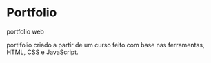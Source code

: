 # Portfolio
 portfolio web 



portifolio criado a partir de um curso feito com base nas ferramentas, HTML, CSS e JavaScript. 
